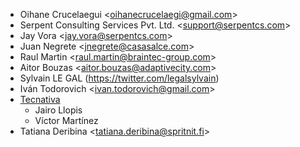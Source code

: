- Oihane Crucelaegui \<<oihanecrucelaegi@gmail.com>\>
- Serpent Consulting Services Pvt. Ltd. \<<support@serpentcs.com>\>
- Jay Vora \<<jay.vora@serpentcs.com>\>
- Juan Negrete \<<jnegrete@casasalce.com>\>
- Raul Martin \<<raul.martin@braintec-group.com>\>
- Aitor Bouzas \<<aitor.bouzas@adaptivecity.com>\>
- Sylvain LE GAL (<https://twitter.com/legalsylvain>)
- Iván Todorovich \<<ivan.todorovich@gmail.com>\>
- [Tecnativa](https://www.tecnativa.com)
  - Jairo Llopis
  - Víctor Martínez
- Tatiana Deribina \<<tatiana.deribina@spritnit.fi>\>
